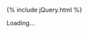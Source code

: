 ---
---

{% include jQuery.html %}

<div id="BookReading">Loading…</div>

<script src="{{ 'assets/js/index.js?v=' | append: site.github.build_revision }}"></script>

<script>
$(document).ready(function() {
	//Get NightB1ade Reading List Data
	$.get(
		"{{ 'assets/json/NightB1adeReadingList.json?v=' | append: site.github.build_revision }}"
		,function(data){
			ReadingList = $(data).toArray();

			DisplayReadingList();
		}
	);
});
</script>
